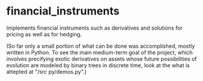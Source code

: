 # financial_instruments

Implements financial instruments such as derivatives and solutions for pricing
as well as for hedging.

(So far only a small portion of what can be done was accomplished, mostly
written in Python. To see the main medium-term goal of the project,
which involves precifying exotic derivatives on assets whose future
possibilities of evolution are modeled by binary trees in discrete time,
look at the what is attepted at "/src py/demos.py".)
